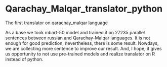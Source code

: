 # Qarachay_Malqar_translator_python
 The first translator on qarachay_malqar language

As a base we took mbart-50 model and trained it on 27235 parallel sentences between russian and Qarachay-Malqar languages. It is not enough for good prediction, nevertheless, there is some result. 
Nowdays, we are collecting more sentence to improve our result. And, I hope, it gives us opportunity to not use pre-trained models and realize translator on R instead of python.
